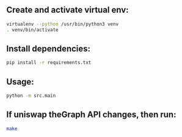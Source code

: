 ## Create and activate virtual env:
```bash
virtualenv --python /usr/bin/python3 venv
. venv/bin/activate
```

## Install dependencies:
```bash
pip install -r requirements.txt
```

## Usage:
```bash
python -m src.main
```

## If uniswap theGraph API changes, then run:
```bash
make
```